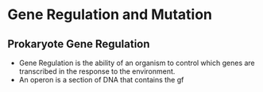 # Gene Regulation and Mutation
## Prokaryote Gene Regulation
- Gene Regulation is the ability of an organism to control which genes are transcribed in the response to the environment.
- An operon is a section of DNA that contains the gf